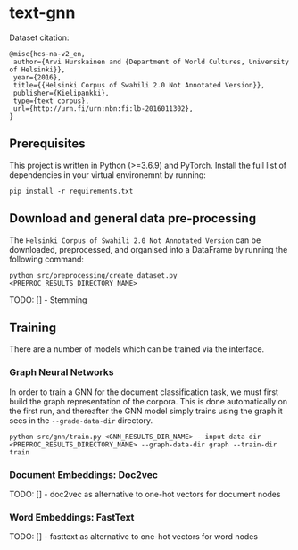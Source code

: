 # text-gnn

Dataset citation:
```
@misc{hcs-na-v2_en,
 author={Arvi Hurskainen and {Department of World Cultures, University of Helsinki}},
 year={2016},
 title={{Helsinki Corpus of Swahili 2.0 Not Annotated Version}},
 publisher={Kielipankki},
 type={text corpus},
 url={http://urn.fi/urn:nbn:fi:lb-2016011302},
}
```

## Prerequisites
This project is written in Python (>=3.6.9) and PyTorch. Install the full list of dependencies in your virtual environemnt by running:
```code
pip install -r requirements.txt
```

## Download and general data pre-processing
The `Helsinki Corpus of Swahili 2.0 Not Annotated Version` can be downloaded, preprocessed, and organised into a DataFrame by running the following command:

```code
python src/preprocessing/create_dataset.py <PREPROC_RESULTS_DIRECTORY_NAME>
```

TODO:
[] - Stemming

## Training
There are a number of models which can be trained via the interface.

### Graph Neural Networks
In order to train a GNN for the document classification task, we must first build the graph representation of the corpora. This is done automatically on the first run, and thereafter the GNN model simply trains using the graph it sees in the `--grade-data-dir` directory.
```code
python src/gnn/train.py <GNN_RESULTS_DIR_NAME> --input-data-dir <PREPROC_RESULTS_DIRECTORY_NAME> --graph-data-dir graph --train-dir train
```

### Document Embeddings: Doc2vec
TODO:
[] - doc2vec as alternative to one-hot vectors for document nodes

### Word Embeddings: FastText
TODO:
[] - fasttext as alternative to one-hot vectors for word nodes
